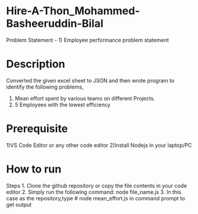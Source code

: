 # Hire-A-Thon_Mohammed-Basheeruddin-Bilal

Problem Statement - 1) Employee performance problem statement

# Description
Converted the given excel sheet to JSON and then wrote program to identify the following problems,
1. Mean effort spent by various teams on different Projects.
2. 5 Employees with the lowest efficiency


# Prerequisite
1)VS Code Editor or any other code editor
2)Install Nodejs in your laptop/PC

# How to run
<Write steps to run your solution>
Steps
1. Clone the github repository or copy the file contents in your code editor
2. Simply run the following command:
  node file_name.js
   3. In this case as the repository,type # node mean_effort.js in command prompt to get output
